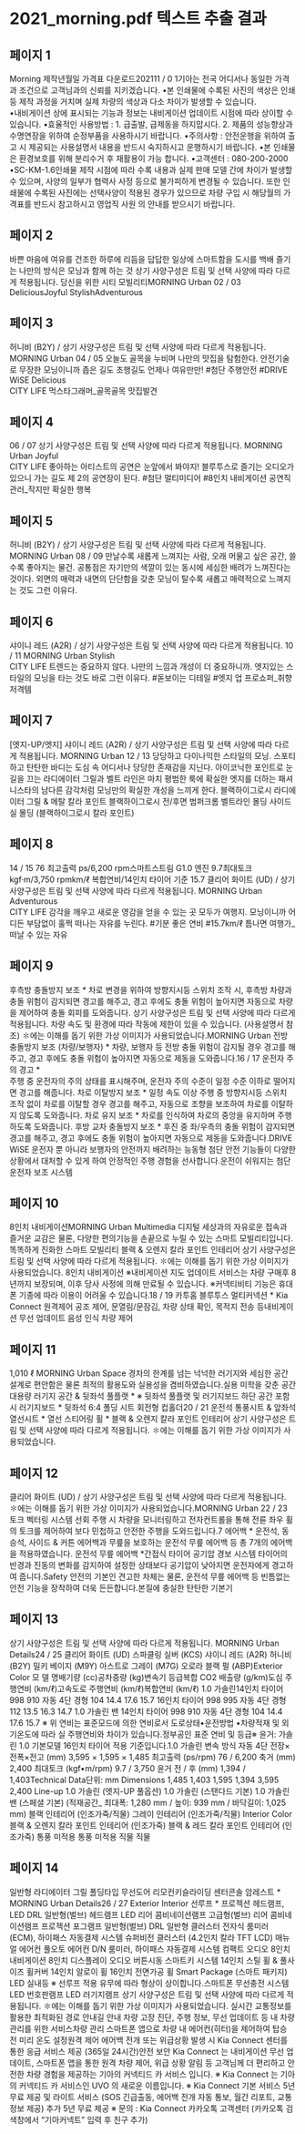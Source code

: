 # 2021_morning.pdf 텍스트 추출 결과

## 페이지 1

Morning
제작년월일 가격표 다운로드202111 /  0 1기아는 전국 어디서나 동일한 가격과 조건으로 고객님과의 신뢰를 지키겠습니다.
•본 인쇄물에 수록된 사진의 색상은 인쇄 등 제작 과정을 거치며 실제 차량의 색상과 다소 차이가 발생할 수 있습니다.    
•내비게이션 상에 표시되는 기능과 정보는 내비게이션 업데이트 시점에 따라 상이할 수 있습니다.
•효율적인 사용방법 : 1. 급출발, 급제동을 하지맙시다.   2. 제품의 성능향상과 수명연장을 위하여 순정부품을 사용하시기 바랍니다.
•주의사항 : 안전운행을 위하여 출고 시 제공되는 사용설명서 내용을 반드시 숙지하시고 운행하시기 바랍니다.
•본 인쇄물은 환경보호를 위해 분리수거 후 재활용이 가능 합니다.
•고객센터 : 080-200-2000   •SC-KM-1.6인쇄물 제작 시점에 따라 수록 내용과 실제 판매 모델 간에 차이가 발생할 수 있으며, 
사양의 일부가 협력사 사정 등으로 불가피하게 변경될 수 있습니다. 또한 인쇄물에 수록된 사진에는 선택사양이 적용된 경우가 있으므로 
차량 구입 시 해당월의 가격표를 반드시 참고하시고 영업직 사원 의 안내를 받으시기 바랍니다.

## 페이지 2

바쁜 마음에 여유를
건조한 하루에 리듬을
답답한 일상에 스마트함을
도시를 백배 즐기는 나만의 방식은
모닝과 함께 하는 것
상기 사양구성은 트림 및 선택 사양에 따라 다르게 적용됩니다. 당신을 위한 시티 모빌리티MORNING Urban 02 / 03
DeliciousJoyful
StylishAdventurous

## 페이지 3

허니비 (B2Y)  / 상기 사양구성은 트림 및 선택 사양에 따라 다르게 적용됩니다. MORNING Urban 04 / 05
오늘도 골목을 누비며 나만의 맛집을 탐험한다.
안전기술로 무장한 모닝이니까
좁은 길도 초행길도 언제나 여유만만!
#첨단 주행안전 #DRIVE WiSE
Delicious  
CITY LIFE
먹스타그래머_골목골목 맛집발견

## 페이지 4

06 / 07
상기 사양구성은 트림 및 선택 사양에 따라 다르게 적용됩니다. MORNING Urban
Joyful  
CITY LIFE
좋아하는 아티스트의 공연은 눈앞에서 봐야지!
블루투스로 즐기는 오디오가 있으니
가는 길도 제 2의 공연장이 된다.
#첨단 멀티미디어 #8인치 내비게이션
공연직관러_작지만 확실한 행복

## 페이지 5

허니비 (B2Y)  / 상기 사양구성은 트림 및 선택 사양에 따라 다르게 적용됩니다. MORNING Urban 08 / 09
만날수록 새롭게 느껴지는 사람, 오래 머물고 싶은 공간, 쓸수록 좋아지는 물건.
공통점은 자기만의 색깔이 있는 동시에 세심한 배려가 느껴진다는 것이다.
외면의 매력과 내면의 단단함을 갖춘 모닝이 
탈수록 새롭고 매력적으로 느껴지는 것도 그런 이유다.

## 페이지 6

샤이니 레드 (A2R)  / 상기 사양구성은 트림 및 선택 사양에 따라 다르게 적용됩니다. 10 / 11 MORNING Urban
Stylish  
CITY LIFE
트렌드는 중요하지 않다. 
나만의 느낌과 개성이 더 중요하니까.
엣지있는 스타일의 모닝을 타는 것도 바로 그런 이유다.
#돋보이는 디테일 #엣지 업
프로쇼퍼_취향저격템

## 페이지 7

[엣지-UP/엣지] 샤이니 레드 (A2R)  / 상기 사양구성은 트림 및 선택 사양에 따라 다르게 적용됩니다. MORNING Urban 12 / 13
당당하고 다이나믹한 스타일의 모닝. 
스포티하고 탄탄한 바디는 도심 속 어디서나 당당한 존재감을 지닌다. 
아이코닉한 포인트로 눈길을 끄는 라디에이터 그릴과 벨트 라인은 
마치 평범한 룩에 확실한 엣지를 더하는 패셔니스타의 남다른 감각처럼 
모닝만의 확실한 개성을 느끼게 한다.
블랙하이그로시 라디에이터 그릴 & 메탈 칼라 포인트
블랙하이그로시 전/후면 범퍼크롬 벨트라인 몰딩
사이드실 몰딩 (블랙하이그로시 칼라 포인트)

## 페이지 8

14 / 15
76 최고출력 
ps/6,200 rpm스마트스트림 G1.0 엔진
9.7최대토크 
kgf·m/3,750 rpmkm/ℓ 
복합연비/14인치 타이어 기준 15.7
클리어 화이트 (UD)  / 상기 사양구성은 트림 및 선택 사양에 따라 다르게 적용됩니다. MORNING Urban
Adventurous  
CITY LIFE
감각을 깨우고 새로운 영감을 얻을 수 있는 곳
모두가 여행지. 모닝이니까 어디든 부담없이
훌쩍 떠나는 자유를 누린다.
#기분 좋은 연비 #15.7km/ℓ
틈나면 여행가_떠날 수 있는 자유

## 페이지 9

후측방 충돌방지 보조 *
차로 변경을 위하여 방향지시등 스위치 조작 시, 후측방 차량과 충돌 위험이 
감지되면 경고를 해주고, 경고 후에도 충돌 위험이 높아지면 자동으로 차량을 
제어하여 충돌 회피를 도와줍니다.
상기 사양구성은 트림 및 선택 사양에 따라 다르게 적용됩니다.   차량 속도 및 환경에 따라 작동에 제한이 있을 수 있습니다. (사용설명서 참조)   ✽에는 이해를 돕기 위한 가상 이미지가 사용되었습니다.MORNING Urban
전방 충돌방지 보조 (차량/보행자) *
차량, 보행자 등 전방 충돌 위험이 감지될 경우 경고를 해주고, 
경고 후에도 충돌 위험이 높아지면 자동으로 제동을 도와줍니다.16 / 17
운전자 주의 경고 *  
주행 중 운전자의 주의 상태를 표시해주며, 운전자 주의 수준이 일정 수준 
이하로 떨어지면 경고를 해줍니다.
차로 이탈방지 보조 *
일정 속도 이상 주행 중 방향지시등 스위치 조작 없이 차로를 이탈할 경우 
경고를 해주고, 자동으로 조향을 보조하여 차로를 이탈하지 않도록 도와줍니다.
차로 유지 보조 * 
차로를 인식하여 차로의 중앙을 유지하며 주행하도록 도와줍니다.
후방 교차 충돌방지 보조 *
후진 중 좌/우측의 충돌 위험이 감지되면 경고를 해주고, 경고 후에도 충돌 
위험이 높아지면 자동으로 제동을 도와줍니다.DRIVE WiSE
운전자 뿐 아니라 보행자의 안전까지 배려하는 능동형 첨단 안전 기능들이
다양한 상황에서 대처할 수 있게 하여 안정적인 주행 경험을 선사합니다.운전이 쉬워지는 첨단 운전자 보조 시스템


## 페이지 10

8인치 내비게이션MORNING Urban
Multimedia
디지털 세상과의 자유로운 접속과 즐거운 교감은 물론, 
다양한 편의기능을 손끝으로 누릴 수 있는 스마트 모빌리티입니다.똑똑하게 진화한 스마트 모빌리티 
블랙 & 오렌지 칼라 포인트 인테리어
상기 사양구성은 트림 및 선택 사양에 따라 다르게 적용됩니다.   ✽에는 이해를 돕기 위한 가상 이미지가 사용되었습니다. 8인치 내비게이션 ※내비게이션 지도 업데이트 서비스는 차량 구매후 8년까지 보장되며, 이후 당사 사정에 의해 만료될 수 있습니다.  ※커넥티비티 기능은 휴대폰 기종에 따라 이용이 어려울 수 있습니다.18 / 19
카투홈 
블루투스 멀티커넥션 *
Kia Connect 원격제어 
공조 제어, 문열림/문잠김, 차량 상태 확인, 목적지 전송 등내비게이션 무선 업데이트
음성 인식 차량 제어 


## 페이지 11

1,010 ℓ
MORNING Urban
Space
경차의 한계를 넘는 넉넉한 러기지와 세심한 공간 설계로
편안함은 물론 최적의 활용도와 실용성을 겸비하였습니다.실용 미학을 갖춘 공간
대용량 러기지 공간 & 뒷좌석 풀플랫 *
※ 뒷좌석 풀플랫 및 러기지보드 하단 공간 포함 시
러기지보드 * 뒷좌석 6:4 폴딩 시트
회전형 컵홀더20 / 21
운전석 통풍시트 & 앞좌석 열선시트 * 열선 스티어링 휠 * 
블랙 & 오렌지 칼라 포인트 인테리어
상기 사양구성은 트림 및 선택 사양에 따라 다르게 적용됩니다.   ✽에는 이해를 돕기 위한 가상 이미지가 사용되었습니다.

## 페이지 12

클리어 화이트 (UD)  / 상기 사양구성은 트림 및 선택 사양에 따라 다르게 적용됩니다.   ✽에는 이해를 돕기 위한 가상 이미지가 사용되었습니다.MORNING Urban 22 / 23
토크 벡터링 시스템
선회 주행 시 차량을 모니터링하고 전자컨트롤을 통해 전륜 좌우 휠의 
토크를 제어하여 보다 민첩하고 안전한 주행을 도와드립니다.7 에어백 * 
운전석, 동승석, 사이드 & 커튼 에어백과 무릎을 보호하는
운전석 무릎 에어백 등 총 7개의 에어백을 적용하였습니다.
운전석 무릎 에어백 *간접식 타이어 공기압 경보 시스템
타이어의 반경과 진동의 변화를 감지하여 설정한 상태보다 
공기압이 낮아지면 운전자에게 경고하여 줍니다.Safety
안전의 기본인 견고한 차체는 물론, 운전석 무릎 에어백 등
빈틈없는 안전 기능을 장착하여 더욱 든든합니다.본질에 충실한 탄탄한 기본기

## 페이지 13

상기 사양구성은 트림 및 선택 사양에 따라 다르게 적용됩니다.  MORNING Urban
Details24 / 25
클리어 화이트 (UD)
 스파클링 실버 (KCS)
 샤이니 레드 (A2R)
 허니비 (B2Y) 밀키 베이지 (M9Y) 
 아스트로 그레이 (M7G)
 오로라 블랙 펄 (ABP)Exterior Color
모 델 명배기량
(cc)공차중량
(kg)변속기 등급복합
CO2 배출량
(g/km)도심
주행연비
(km/ℓ)고속도로
주행연비
(km/ℓ)복합연비
(km/ℓ)
1.0 가솔린14인치 타이어 998 910 자동 4단 경형 104 14.4 17.6 15.7
16인치 타이어 998 995 자동 4단 경형 112 13.5 16.3 14.7
1.0 가솔린 밴 14인치 타이어 998 910 자동 4단 경형 104 14.4 17.6 15.7
※ 위 연비는 표준모드에 의한 연비로서 도로상태•운전방법 •차량적재 및 외기온도에 따라 실 주행연비와 차이가 있습니다.정부공인 표준 연비 및 등급※ 윤거: 가솔린 1.0 기본모델 16인치 타이어 적용 기준입니다.1.0 가솔린 
변속 방식 자동 4단 전장×전폭×전고 (mm) 3,595 × 1,595 × 1,485
최고출력 (ps/rpm) 76 / 6,200 축거 (mm) 2,400
최대토크 (kgf•m/rpm) 9.7 / 3,750 윤거 전 / 후 (mm) 1,394 / 1,403Technical Data단위: mm Dimensions
1,485
1,403 1,595
1,394
3,595
2,400
Line-up
1.0 가솔린 (엣지-UP 풀옵션) 1.0 가솔린 (스탠다드 기본) 1.0 가솔린 밴 (스페셜 기본)
(적재공간_ 최대폭: 1,280 mm / 높이: 939 mm / 바닥길이: 1,025 mm)
블랙 인테리어 (인조가죽/직물) 그레이 인테리어 (인조가죽/직물) Interior Color
블랙 & 오렌지 칼라 포인트 인테리어 (인조가죽) 블랙 & 레드 칼라 포인트 인테리어 (인조가죽)
  통풍 미적용
   통풍 미적용
   직물
   직물

## 페이지 14

일반형 라디에이터 그릴 
 폴딩타입 무선도어 리모컨키슬라이딩 센터콘솔 암레스트  *  MORNING Urban
Details26 / 27
Exterior Interior
선루프  * 
프로젝션 헤드램프, LED DRL
 일반형(벌브) 헤드램프 
 LED 리어 콤비네이션램프
 고급형(벌브) 리어 콤비네이션램프
프로젝션 포그램프 일반형(벌브) DRL 
일반형 클러스터
전자식 룸미러 (ECM), 하이패스 자동결제 시스템
슈퍼비전 클러스터 (4.2인치 칼라 TFT LCD)
 매뉴얼 에어컨 
 풀오토 에어컨
D/N 룸미러, 하이패스 자동결제 시스템
컴팩트 오디오 
 8인치 내비게이션 
 8인치 디스플레이 오디오 
버튼시동 스마트키 시스템 14인치 스틸 휠 & 풀사이즈 휠커버 14인치 알로이 휠 16인치 전면가공 휠
Smart Package  (스마트 패키지)
LED 실내등 
※ 선루프 적용 유무에 따라 형상이 상이합니다.스마트폰 무선충전 시스템
 LED 번호판램프 
 LED 러기지램프 
상기 사양구성은 트림 및 선택 사양에 따라 다르게 적용됩니다.   ✽에는 이해를 돕기 위한 가상 이미지가 사용되었습니다.
실시간 교통정보를 활용한 
최적화된 경로 안내길 안내 
차량 고장 진단, 주행 정보, 
무선 업데이트 등 내 차량 
관리를 위한 서비스차량 관리
스마트폰 앱으로 차량 내 
에어컨(히터)을 제어하여 탑승 
전 미리 온도 설정원격 제어
에어백 전개 또는 위급상황 
발생 시 Kia Connect 센터를 
통한 응급 서비스 제공 
(365일 24시간)안전 보안 
Kia Connect 는 내비게이션 무선 업데이트, 스마트폰 앱을 통한 원격 차량 제어, 
위급 상황 알림 등 고객님께 더 편리하고 안전한 차량 경험을 제공하는 기아의 
커넥티드 카 서비스 입니다.
※ Kia Connect 는 기아의 커넥티드 카 서비스인 UVO 의 새로운 이름입니다.  ※ Kia Connect 기본 서비스 5년 무료 제공 및 라이트 서비스 (SOS 긴급출동, 에어백 전개 자동 통보, 월간 리포트, 교통정보 제공) 추가 5년 무료 제공 
※ 문의 : Kia Connect 카카오톡 고객센터 (카카오톡 검색창에서 “기아커넥트” 입력 후 친구 추가) 

